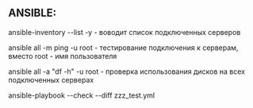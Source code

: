 ## ANSIBLE:
 
ansible-inventory --list -y - воводит список подключенных серверов

ansible all -m ping -u root - тестирование подключения к серверам, вместо root - имя пользователя

ansible all -a "df -h" -u root - проверка использования дисков на всех подключенных серверах

ansible-playbook --check --diff zzz_test.yml